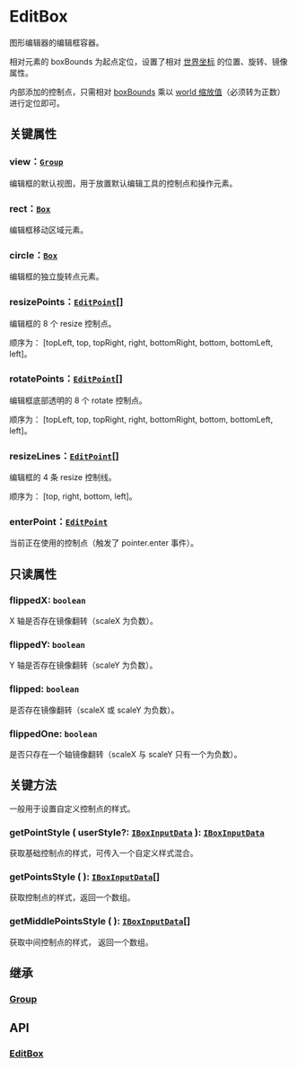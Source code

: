# EditBox

图形编辑器的编辑框容器。

相对元素的 boxBounds 为起点定位，设置了相对 [世界坐标](/guide/basic/coordinate.md#world) 的位置、旋转、镜像属性。

内部添加的控制点，只需相对 [boxBounds](/reference/property/bounds.md#boxbounds-iboundsdata) 乘以 [world 缩放值](/reference/property/transform.md#worldtransform-imatrixwithscaledata)（必须转为正数） 进行定位即可。

## 关键属性

### view：[`Group`](/reference/display/Group.md)

编辑框的默认视图，用于放置默认编辑工具的控制点和操作元素。

### rect：[`Box`](/reference/display/UI.md)

编辑框移动区域元素。

### circle：[`Box`](/reference/display/UI.md)

编辑框的独立旋转点元素。

### resizePoints：[`EditPoint`](/plugin/in/editor/EditPoint.md)[]

编辑框的 8 个 resize 控制点。

顺序为： [topLeft, top, topRight, right, bottomRight, bottom, bottomLeft, left]。

### rotatePoints：[`EditPoint`](/plugin/in/editor/EditPoint.md)[]

编辑框底部透明的 8 个 rotate 控制点。

顺序为： [topLeft, top, topRight, right, bottomRight, bottom, bottomLeft, left]。

### resizeLines：[`EditPoint`](/plugin/in/editor/EditPoint.md)[]

编辑框的 4 条 resize 控制线。

顺序为： [top, right, bottom, left]。

### enterPoint：[`EditPoint`](/plugin/in/editor/EditPoint.md)

当前正在使用的控制点（触发了 pointer.enter 事件）。

## 只读属性

### flippedX: `boolean`

X 轴是否存在镜像翻转（scaleX 为负数）。

### flippedY: `boolean`

Y 轴是否存在镜像翻转（scaleY 为负数）。

### flipped: `boolean`

是否存在镜像翻转（scaleX 或 scaleY 为负数）。

### flippedOne: `boolean`

是否只存在一个轴镜像翻转（scaleX 与 scaleY 只有一个为负数）。

## 关键方法

一般用于设置自定义控制点的样式。

### getPointStyle ( userStyle?: [`IBoxInputData`](/reference/display/Box.md) ): [`IBoxInputData`](/reference/display/Box.md)

获取基础控制点的样式，可传入一个自定义样式混合。

### getPointsStyle ( ): [`IBoxInputData`](/reference/display/Box.md)[]

获取控制点的样式，返回一个数组。

### getMiddlePointsStyle ( ): [`IBoxInputData`](/reference/display/Box.md)[]

获取中间控制点的样式， 返回一个数组。

## 继承

### [Group](/reference/display/Group.md)

## API

### [EditBox](/api/classes/EditBox.md)
